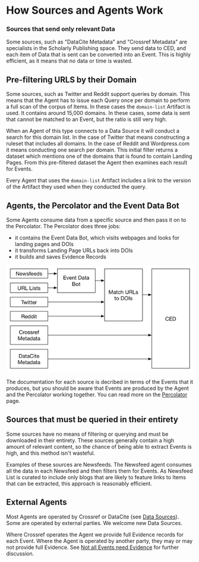 # How Sources and Agents Work

<a name="concept-relevant-source"></a>
### Sources that send only relevant Data

Some sources, such as "DataCite Metadata" and "Crossref Metadata" are specialists in the Scholarly Publishing space. They send data to CED, and each item of Data that is sent can be converted into an Event. This is highly efficient, as it means that no data or time is wasted.

<a name="concept-pre-filtering"></a>
## Pre-filtering URLS by their Domain

Some sources, such as Twitter and Reddit support queries by domain. This means that the Agent has to issue each Query once per domain to perform a full scan of the corpus of Items. In these cases the `domain-list` Artifact is used. It contains around 15,000 domains. In these cases, some data is sent that cannot be matched to an Event, but the ratio is still very high.

When an Agent of this type connects to a Data Source it will conduct a search for this domain list. In the case of Twitter that means constructing a ruleset that includes all domains. In the case of Reddit and Wordpress.com it means conducting one search per domain. This initial filter returns a dataset which mentions one of the domains that is found to contain Landing Pages. From this pre-filtered dataset the Agent then examines each result for Events.

Every Agent that uses the `domain-list` Artifact includes a link to the version of the Artifact they used when they conducted the query.

## Agents, the Percolator and the Event Data Bot

Some Agents consume data from a specific source and then pass it on to the Percolator. The Percolator does three jobs:

 - it contains the Event Data Bot, which visits webpages and looks for landing pages and DOIs
 - it transforms Landing Page URLs back into DOIs
 - it builds and saves Evidence Records

![Event journeys](../images/journeys.png)

The documentation for each source is decribed in terms of the Events that it produces, but you should be aware that Events are produced by the Agent and the Percolator working together. You can read more on the [Percolator](percolator) page.

<a name="concept-query-entirety"></a>
## Sources that must be queried in their entirety

Some sources have no means of filtering or querying and must be downloaded in their entirety. These sources generally contain a high amount of relevant content, so the chance of being able to extract Events is high, and this method isn't wasteful.

Examples of these sources are Newsfeeds. The Newsfeed agent consumes all the data in each Newsfeed and then filters them for Events. As Newsfeed List is curated to include only blogs that are likely to feature links to Items that can be extracted, this approach is reasonably efficient.

<a name="concept-external-agents"></a>
## External Agents

Most Agents are operated by Crossref or DataCite (see [Data Sources](service#data-sources)). Some are operated by external parties. We welcome new Data Sources.

Where Crossref operates the Agent we provide full Evidence records for each Event. Where the Agent is operated by another party, they may or may not provide full Evidence. See [Not all Events need Evidence](evidence#evidence-not-all) for further discussion.